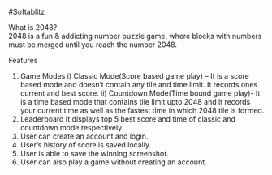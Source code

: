 #Softablitz

What is 2048?									
2048 is a fun & addicting number puzzle game, where blocks with numbers must be merged until you reach the number 2048.

Features
1)	Game Modes
  i)	Classic Mode(Score based game play) – It is a score based mode and doesn’t contain any tile and time limit. It records ones current and best score.
  ii)	Countdown Mode(Time bound game play)- It is a time based mode that contains tile limit upto 2048 and it records your current time as well as the fastest time in which 2048 tile is formed.
2)	Leaderboard
    It displays top 5 best score and time of classic and countdown mode respectively.
3)	User can create an account and login.
4)	User’s history of score is saved locally.
5)	User is able to save the winning screenshot.
6)	User can also play a game without creating an account.
